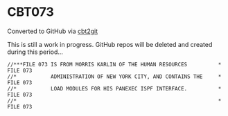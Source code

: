 # CBT073
Converted to GitHub via [cbt2git](https://github.com/wizardofzos/cbt2git)

This is still a work in progress. GitHub repos will be deleted and created during this period...

```
//***FILE 073 IS FROM MORRIS KARLIN OF THE HUMAN RESOURCES          *   FILE 073
//*           ADMINISTRATION OF NEW YORK CITY, AND CONTAINS THE     *   FILE 073
//*           LOAD MODULES FOR HIS PANEXEC ISPF INTERFACE.          *   FILE 073
//*                                                                 *   FILE 073
```
